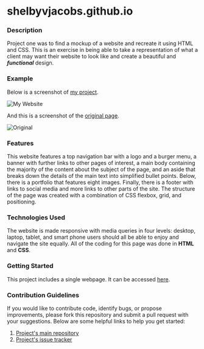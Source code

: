# shelbyvjacobs.github.io

### Description

Project one was to find a mockup of a website and recreate it using HTML and CSS. This is an exercise in being able to take a representation of what a client may want their website to look like and create a beautiful and ___functional___ design.

### Example

Below is a screenshot of [my project](https://shelbyvjacobs.github.io/#).

![My Website](https://i.imgur.com/eKnCVsO.png "My Website")

And this is a screenshot of the [original page](http://bdevs.net/intro/intro/project-details.html#).

![Original](https://i.imgur.com/HcfncG9.png "Original")

### Features

This website features a top navigation bar with a logo and a burger menu, a banner with further links to other pages of interest, a main body containing the majority of the content about the subject of the page, and an aside that breaks down the details of the main text into simplified bullet points. Below, there is a portfolio that features eight images. Finally, there is a footer with links to social media and more links to other parts of the site. The structure of the page was created with a combination of CSS flexbox, grid, and positioning.

### Technologies Used

The website is made responsive with media queries in four levels: desktop, laptop, tablet, and smart phone users should all be able to enjoy and navigate the site equally. All of the coding for this page was done in **HTML** and **CSS**.

### Getting Started

This project includes a single webpage. It can be accessed [here](https://shelbyvjacobs.github.io/#).

### Contribution Guidelines

If you would like to contribute code, identify bugs, or propose improvements, please fork this repository and submit a pull request with your suggestions. Below are some helpful links to help you get started:
1. [Project's main repository](https://github.com/shelbyvjacobs/shelbyvjacobs.github.io)
2. [Project's issue tracker](https://github.com/shelbyvjacobs/shelbyvjacobs.github.io/issues)

